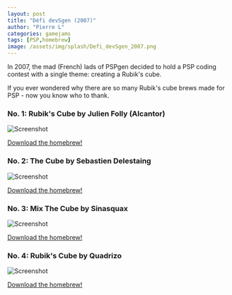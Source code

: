 ```yaml
---
layout: post
title: "Défi devSgen (2007)"
author: "Pierre L"
categories: gamejams
tags: [PSP,homebrew]
image: /assets/img/splash/Defi_devSgen_2007.png
---
```


In 2007, the mad (French) lads of PSPgen decided to hold a PSP coding contest with a single theme: creating a Rubik's cube.

If you ever wondered why there are so many Rubik's cube brews made for PSP - now you know who to thank.

### No. 1: Rubik's Cube by Julien Folly (Alcantor)

![Screenshot](https://ia803406.us.archive.org/14/items/rubiks-cube.-7z_20210327/RUBI01007_00000.jpg)

<a href="https://archive.org/download/rubiks-cube.-7z_20210327/RubiksCube.7z">Download the homebrew!</a>

### No. 2: The Cube by Sebastien Delestaing

![Screenshot](https://ia801800.us.archive.org/8/items/the_cube_seb_normal.7z/THE_01984_00000.jpg)

<a href="https://archive.org/download/the_cube_seb_normal.7z/the_cube_seb_normal.7z">Download the homebrew!</a>

### No. 3: Mix The Cube by Sinasquax

![Screenshot](https://ia801801.us.archive.org/14/items/mix-the-cube.-7z/MIXT00974_00000.jpg)

<a href="https://archive.org/download/mix-the-cube.-7z/MixTheCube.7z">Download the homebrew!</a>

### No. 4: Rubik's Cube by Quadrizo

![Screenshot](https://ia803402.us.archive.org/14/items/rubiks-quadrizo.-7z/RUBI01598_00000.jpg)

<a href="https://archive.org/download/rubiks-quadrizo.-7z/Rubiks_quadrizo.7z">Download the homebrew!</a>
